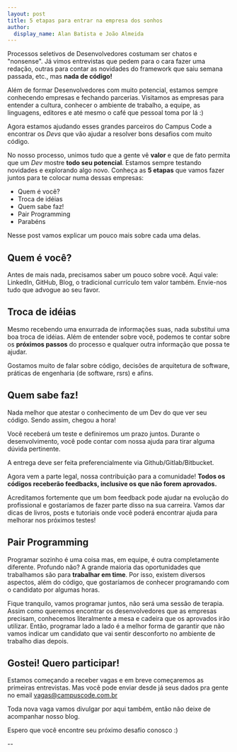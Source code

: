 ```yaml
---
layout: post
title: 5 etapas para entrar na empresa dos sonhos
author:
  display_name: Alan Batista e João Almeida
---
```


Processos seletivos de Desenvolvedores costumam ser chatos e "nonsense". Já vimos
entrevistas que pedem para o cara fazer uma redação, outras para contar as
novidades do framework que saiu semana passada, etc., mas __nada de código!__

Além de formar Desenvolvedores com muito potencial, estamos sempre conhecendo
empresas e fechando parcerias. Visitamos as empresas para entender a cultura,
conhecer o ambiente de trabalho, a equipe, as linguagens, editores e até mesmo o
café que pessoal toma por lá :)

Agora estamos ajudando esses grandes parceiros do Campus Code a encontrar os
_Devs_ que vão ajudar a resolver bons desafios com muito código.

No nosso processo, unimos tudo que a gente vê __valor__ e que de fato permita que
um _Dev_ mostre __todo seu potencial__. Estamos sempre testando novidades e
explorando algo novo. Conheça as __5 etapas__ que vamos fazer juntos para te
colocar numa dessas empresas:

- Quem é você?
- Troca de idéias
- Quem sabe faz!
- Pair Programming
- Parabéns

Nesse post vamos explicar um pouco mais sobre cada uma delas.

## Quem é você?

Antes de mais nada, precisamos saber um pouco sobre você. Aqui vale: LinkedIn,
GitHub, Blog, o tradicional currículo tem valor também. Envie-nos
tudo que advogue ao seu favor.

## Troca de idéias

Mesmo recebendo uma enxurrada de informações suas, nada substitui uma boa
troca de idéias. Além de entender sobre você, podemos te contar sobre os
__próximos passos__ do processo e qualquer outra informação que possa te ajudar.

Gostamos muito de falar sobre código, decisões de arquitetura de software,
práticas de engenharia (de software, rsrs) e afins.

## Quem sabe faz!

Nada melhor que atestar o conhecimento de um Dev do que ver seu código. Sendo
assim, chegou a hora!

Você receberá um teste e definiremos um prazo juntos. Durante o desenvolvimento,
você pode contar com nossa ajuda para tirar alguma dúvida pertinente.

A entrega deve ser feita preferencialmente via Github/Gitlab/Bitbucket.

Agora vem a parte legal, nossa contribuição para a comunidade! <strong>Todos os
códigos receberão feedbacks, inclusive os que não forem aprovados.</strong>

Acreditamos fortemente que um bom feedback pode ajudar na evolução do
profissional e gostaríamos de fazer parte disso na sua carreira. Vamos dar
dicas de livros, posts e tutoriais onde você poderá encontrar ajuda para melhorar
nos próximos testes!

## Pair Programming

Programar sozinho é uma coisa mas, em equipe, é outra completamente diferente. Profundo
não? A grande maioria das oportunidades que trabalhamos são para
__trabalhar em time__. Por isso, existem diversos aspectos, além do código, que
gostaríamos de conhecer programando com o candidato por algumas horas.

Fique tranquilo, vamos programar juntos, não será uma sessão de terapia. Assim
como queremos encontrar os desenvolvedores que as empresas precisam, conhecemos
literalmente a mesa e cadeira que os aprovados irão utilizar. Então, programar
lado a lado é a melhor forma de garantir que não vamos indicar um candidato que
vai sentir desconforto no ambiente de trabalho dias depois.

## Gostei! Quero participar!

Estamos começando a receber vagas e em breve começaremos as primeiras
entrevistas. Mas você pode enviar desde já seus dados pra gente no email
vagas@campuscode.com.br

Toda nova vaga vamos divulgar por aqui também, então não deixe de acompanhar
nosso blog.

Espero que você encontre seu próximo desafio conosco :)

--
